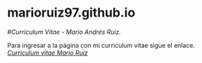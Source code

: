 # marioruiz97.github.io
#_Curriculum Vitae - Mario Andrés Ruiz._

Para ingresar a la página con mi curriculum vitae sigue el enlace. 
[_Curriculum vitae Mario Ruiz_][enlaceCV]


[enlaceCV]:http://marioruiz97.github.io
